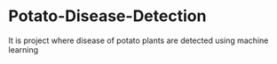 # Potato-Disease-Detection
It is project where disease of potato plants are detected using machine learning
